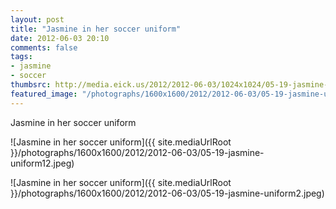 ```yaml
---
layout: post
title: "Jasmine in her soccer uniform"
date: 2012-06-03 20:10
comments: false
tags: 
- jasmine
- soccer
thumbsrc: http://media.eick.us/2012/2012-06-03/1024x1024/05-19-jasmine-uniform22.jpeg
featured_image: "/photographs/1600x1600/2012/2012-06-03/05-19-jasmine-uniform12.jpeg"
---
```

Jasmine in her soccer uniform



![Jasmine in her soccer uniform]({{ site.mediaUrlRoot }}/photographs/1600x1600/2012/2012-06-03/05-19-jasmine-uniform12.jpeg)




![Jasmine in her soccer uniform]({{ site.mediaUrlRoot }}/photographs/1600x1600/2012/2012-06-03/05-19-jasmine-uniform2.jpeg)
